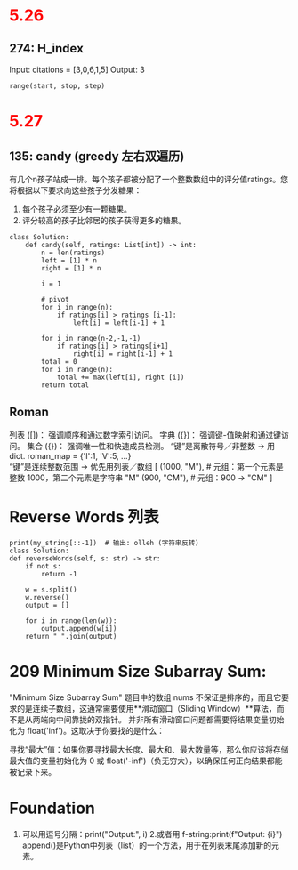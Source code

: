 # <font color="red"> 5.26 </font>

##  274: H_index
Input: citations = [3,0,6,1,5]
Output: 3
```
range(start, stop, step)
```
# <font color="red"> 5.27 </font>
## 135: candy (greedy 左右双遍历)
有几个n孩子站成一排。每个孩子都被分配了一个整数数组中的评分值ratings。您将根据以下要求向这些孩子分发糖果：
1. 每个孩子必须至少有一颗糖果。
2. 评分较高的孩子比邻居的孩子获得更多的糖果。
```
class Solution:
    def candy(self, ratings: List[int]) -> int:
        n = len(ratings)
        left = [1] * n
        right = [1] * n
   
        i = 1
   
        # pivot
        for i in range(n):
            if ratings[i] > ratings [i-1]:
                left[i] = left[i-1] + 1

        for i in range(n-2,-1,-1)
            if ratings[i] > ratings[i+1]
                right[i] = right[i-1] + 1
        total = 0
        for i in range(n):
            total += max(left[i], right [i])
        return total
```
## Roman
列表 ([])： 强调顺序和通过数字索引访问。
字典 ({})： 强调键-值映射和通过键访问。
集合 ({})： 强调唯一性和快速成员检测。
“键”是离散符号／非整数 → 用 dict. roman_map = {'I':1, 'V':5, …}  
“键”是连续整数范围 → 优先用列表／数组
            [
                (1000, "M"),  # 元组：第一个元素是整数 1000，第二个元素是字符串 "M"
                (900,  "CM"), # 元组：900 → "CM"
            ]

# Reverse Words 列表
    print(my_string[::-1])  # 输出: olleh (字符串反转)
    class Solution:
    def reverseWords(self, s: str) -> str:
        if not s:
            return -1
        
        w = s.split()
        w.reverse()
        output = []

        for i in range(len(w)):
            output.append(w[i])
        return " ".join(output)

# 209 Minimum Size Subarray Sum:

"Minimum Size Subarray Sum" 题目中的数组 nums 不保证是排序的，而且它要求的是连续子数组，这通常需要使用**滑动窗口（Sliding Window）**算法，而不是从两端向中间靠拢的双指针。
并非所有滑动窗口问题都需要将结果变量初始化为 float('inf')。这取决于你要找的是什么：

寻找“最大”值：如果你要寻找最大长度、最大和、最大数量等，那么你应该将存储最大值的变量初始化为 0 或 float('-inf')（负无穷大），以确保任何正向结果都能被记录下来。


# Foundation         
1. 可以用逗号分隔：print("Output:", i) 2.或者用 f-string:print(f"Output: {i}")
   append()是Python中列表（list）的一个方法，用于在列表末尾添加新的元素。
